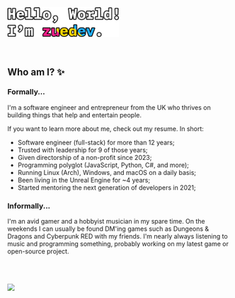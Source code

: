<!-- header card -->
<img width="50%" src="./gh-readme-header.png" alt="Hello, World! I'm zuedev." />

<br/>
<br/>
<br/>

## Who am I? ✨</h2>

### Formally...

I'm a software engineer and entrepreneur from the UK who thrives on building things that help and entertain people.

If you want to learn more about me, check out my resume. In short:

- Software engineer (full-stack) for more than 12 years;
- Trusted with leadership for 9 of those years;
- Given directorship of a non-profit since 2023;
- Programming polyglot (JavaScript, Python, C#, and more);
- Running Linux (Arch), Windows, and macOS on a daily basis;
- Been living in the Unreal Engine for ~4 years;
- Started mentoring the next generation of developers in 2021;

### Informally...

I'm an avid gamer and a hobbyist musician in my spare time. On the weekends I can usually be found DM'ing games such as Dungeons & Dragons and Cyberpunk RED with my friends. I'm nearly always listening to music and programming something, probably working on my latest game or open-source project.

<br/>
<br/>
<br/>

<!-- GitHub Stats -->
<img src="https://github-readme-stats.vercel.app/api?username=zuedev&show_icons=true&hide_border=true&border_radius=0" />